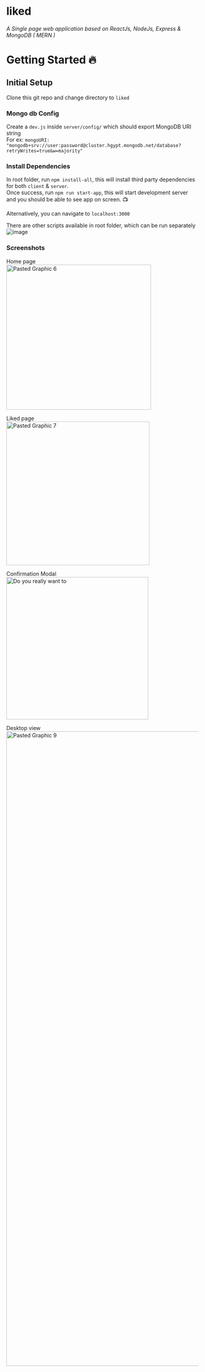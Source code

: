 # liked
###### A Single page web application based on ReactJs, NodeJs, Express & MongoDB ( MERN )

# Getting Started 🔥


## Initial Setup
Clone this git repo and change directory to `liked`


### Mongo db Config
Create a `dev.js` inside `server/config/` which should export MongoDB URI string
<br />
For ex: 
`mongoURI: "mongodb+srv://user:password@cluster.hgypt.mongodb.net/database?retryWrites=true&w=majority"`

### Install Dependencies 
In root folder, run `npm install-all`, this will install third party dependencies for both `client` & `server`. <br />
Once success, run `npm run start-app`, this will start development server and you should be able to see app on screen. 📺 

Alternatively, you can navigate to `localhost:3000`

There are other scripts available in root folder, which can be run separately 
![image](https://user-images.githubusercontent.com/26794840/120898145-a98e2500-c63a-11eb-9c27-0f06ac76f678.png)


### Screenshots

Home page <br />
<img width="379" alt="Pasted Graphic 6" src="https://user-images.githubusercontent.com/26794840/120898391-bd865680-c63b-11eb-9593-29c0ca172372.png">
<br />

Liked page <br />
<img width="375" alt="Pasted Graphic 7" src="https://user-images.githubusercontent.com/26794840/120898432-e6a6e700-c63b-11eb-994f-52fc3803728e.png">
<br />

Confirmation Modal <br />
<img width="372" alt="Do you really want to" src="https://user-images.githubusercontent.com/26794840/120898472-11913b00-c63c-11eb-9e9c-a1e3fda2ff28.png">
<br />

Desktop view <br />
<img width="1658" alt="Pasted Graphic 9" src="https://user-images.githubusercontent.com/26794840/120898497-24a40b00-c63c-11eb-853f-71be8941ec44.png">

